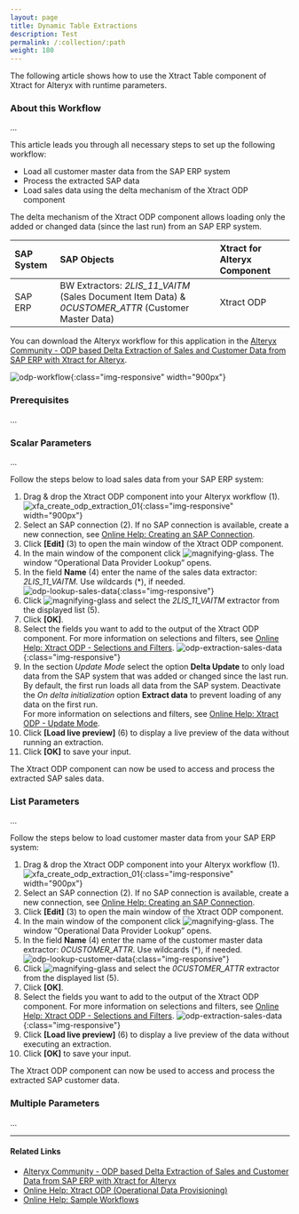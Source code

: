 ```yaml
---
layout: page
title: Dynamic Table Extractions 
description: Test
permalink: /:collection/:path
weight: 180
---
```


The following article shows how to use the Xtract Table component of Xtract for Alteryx with runtime parameters.<br>

### About this Workflow

...

This article leads you through all necessary steps to set up the following workflow:
- Load all customer master data from the SAP ERP system
- Process the extracted SAP data
- Load sales data using the delta mechanism of the Xtract ODP component

 The delta mechanism of the Xtract ODP component allows loading only the added or changed data (since the last run) from an SAP ERP system.

| SAP System | SAP Objects | Xtract for Alteryx Component |
| :------ |:--- | :--- |
| SAP ERP | BW Extractors: *2LIS_11_VAITM* (Sales Document Item Data) & *0CUSTOMER_ATTR* (Customer Master Data) | Xtract ODP |

You can download the Alteryx workflow for this application in the [Alteryx Community - ODP based Delta Extraction of Sales and Customer Data from SAP ERP with Xtract for Alteryx](https://community.alteryx.com/t5/Community-Gallery/ODP-based-Delta-Extraction-of-Sales-and-Customer-Data-from-SAP/ta-p/1140120).


![odp-workflow](/img/contents/xfa/odp-workflow.png){:class="img-responsive" width="900px"}

### Prerequisites

...

### Scalar Parameters

...

Follow the steps below to load sales data from your SAP ERP system:
1. Drag & drop the Xtract ODP component into your Alteryx workflow (1).<br>
![xfa_create_odp_extraction_01](/img/contents/xfa/xfa_create_odp_extraction_01.png){:class="img-responsive" width="900px"}
2. Select an SAP connection (2). If no SAP connection is available, create a new connection, see [Online Help: Creating an SAP Connection](https://help.theobald-software.com/en/xtract-for-alteryx/sap-connection).
3. Click **[Edit]** (3) to open the main window of the Xtract ODP component.
4. In the main window of the component click ![magnifying-glass](/img/contents/icons/magnifying-glass.png). The window “Operational Data Provider Lookup” opens.
5. In the field **Name** (4) enter the name of the sales data extractor: *2LIS_11_VAITM*. Use wildcards (*), if needed.<br>
![odp-lookup-sales-data](/img/contents/xfa/odp-lookup-sales-data.png){:class="img-responsive"}
6. Click ![magnifying-glass](/img/contents/icons/magnifying-glass.png) and select the *2LIS_11_VAITM* extractor from the displayed list (5).
7. Click **[OK]**.
8. Select the fields you want to add to the output of the Xtract ODP component.
For more information on selections and filters, see [Online Help: Xtract ODP - Selections and Filters](https://help.theobald-software.com/en/xtract-for-alteryx/odp/odp-define#selections-and-filters).
![odp-extraction-sales-data](/img/contents/xfa/odp-extraction-sales-data.png){:class="img-responsive"}
9. In the section *Update Mode* select the option **Delta Update** to only load data from the SAP system that was added or changed since the last run.
By default, the first run loads all data from the SAP system. Deactivate the *On delta initialization* option **Extract data** to prevent loading of any data on the first run.<br>
For more information on selections and filters, see [Online Help: Xtract ODP - Update Mode](https://help.theobald-software.com/en/xtract-for-alteryx/odp/odp-define#update-mode).
10. Click **[Load live preview]** (6) to display a live preview of the data without running an extraction.
11. Click **[OK]** to save your input.

The Xtract ODP component can now be used to access and process the extracted SAP sales data.

### List Parameters

... 

Follow the steps below to load customer master data from your SAP ERP system:
1. Drag & drop the Xtract ODP component into your Alteryx workflow (1).<br>
![xfa_create_odp_extraction_01](/img/contents/xfa/xfa_create_odp_extraction_01.png){:class="img-responsive" width="900px"}
2. Select an SAP connection (2). If no SAP connection is available, create a new connection, see [Online Help: Creating an SAP Connection](https://help.theobald-software.com/en/xtract-for-alteryx/sap-connection).
3. Click **[Edit]** (3) to open the main window of the Xtract ODP component.
4. In the main window of the component click ![magnifying-glass](/img/contents/icons/magnifying-glass.png). The window “Operational Data Provider Lookup” opens.
5. In the field **Name** (4) enter the name of the customer master data extractor: *0CUSTOMER_ATTR*. Use wildcards (*), if needed.<br>
![odp-lookup-customer-data](/img/contents/xfa/odp-lookup-customer-data.png){:class="img-responsive"}
6. Click ![magnifying-glass](/img/contents/icons/magnifying-glass.png) and select the *0CUSTOMER_ATTR* extractor from the displayed list (5).
7. Click **[OK]**.
8. Select the fields you want to add to the output of the Xtract ODP component. 
For more information on selections and filters, see [Online Help: Xtract ODP - Selections and Filters](https://help.theobald-software.com/en/xtract-for-alteryx/odp/odp-define#selections-and-filters).
![odp-extraction-sales-data](/img/contents/xfa/odp-extraction-customer-data.png){:class="img-responsive"}
9. Click **[Load live preview]** (6) to display a live preview of the data without executing an extraction.
10. Click **[OK]** to save your input.

The Xtract ODP component can now be used to access and process the extracted SAP customer data.

### Multiple Parameters

...

*****
#### Related Links
- [Alteryx Community - ODP based Delta Extraction of Sales and Customer Data from SAP ERP with Xtract for Alteryx](https://community.alteryx.com/t5/Community-Gallery/ODP-based-Delta-Extraction-of-Sales-and-Customer-Data-from-SAP/ta-p/1140120)
- [Online Help: Xtract ODP (Operational Data Provisioning)](https://help.theobald-software.com/en/xtract-for-alteryx/odp)
- [Online Help: Sample Workflows](https://help.theobald-software.com/en/xtract-for-alteryx/sample-workflows)
